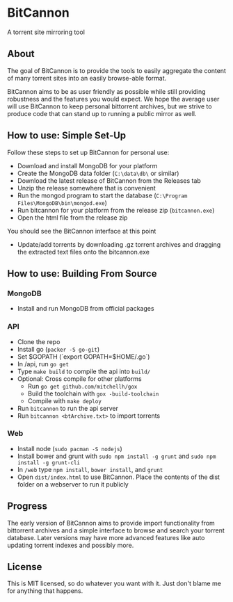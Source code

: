 # BitCannon
A torrent site mirroring tool

## About
The goal of BitCannon is to provide the tools to easily aggregate the content of many torrent sites into an easily browse-able format.

BitCannon aims to be as user friendly as possible while still providing robustness and the features you would expect. We hope the average user will use BitCannon to keep personal bittorrent archives, but we strive to produce code that can stand up to running a public mirror as well.

## How to use: Simple Set-Up
Follow these steps to set up BitCannon for personal use:
* Download and install MongoDB for your platform
* Create the MongoDB data folder (`C:\data\db\` or similar)
* Download the latest release of BitCannon from the Releases tab
* Unzip the release somewhere that is convenient
* Run the mongod program to start the database (`C:\Program Files\MongoDB\bin\mongod.exe`)
* Run bitcannon for your platform from the release zip (`bitcannon.exe`)
* Open the html file from the release zip

You should see the BitCannon interface at this point

* Update/add torrents by downloading .gz torrent archives and dragging the extracted text files onto the bitcannon.exe

## How to use: Building From Source

### MongoDB
* Install and run MongoDB from official packages

### API
* Clone the repo
* Install go (`packer -S go-git`)
* Set $GOPATH (`export GOPATH=$HOME/.go`)
* In /api, run `go get`
* Type `make build` to compile the api into `build/`
* Optional: Cross compile for other platforms
  * Run `go get github.com/mitchellh/gox`
  * Build the toolchain with `gox -build-toolchain`
  * Compile with `make deploy`
* Run `bitcannon` to run the api server
* Run `bitcannon <btArchive.txt>` to import torrents

### Web
* Install node (`sudo pacman -S nodejs`)
* Install bower and grunt with `sudo npm install -g grunt` and `sudo npm install -g grunt-cli`
* In `/web` type `npm install`, `bower install`, and `grunt`
* Open `dist/index.html` to use BitCannon. Place the contents of the dist folder on a webserver to run it publicly

## Progress
The early version of BitCannon aims to provide import functionality from bittorrent archives and a simple interface to browse and search your torrent database. Later versions may have more advanced features like auto updating torrent indexes and possibly more.

## License
This is MIT licensed, so do whatever you want with it. Just don't blame me for anything that happens.
